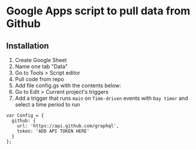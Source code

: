 # Google Apps script to pull data from Github

## Installation

1. Create Google Sheet
1. Name one tab "Data"
1. Go to Tools > Script editor
1. Pull code from repo
1. Add file config.gs with the contents below:
1. Go to Edit > Current project's triggers
1. Add a trigger that runs `main` on `Time-driven` events with `Day timer` and select a time period to run

```
var Config = {
  github: {
    url: 'https://api.github.com/graphql',
    token: 'ADD API TOKEN HERE'
  }
};
```
